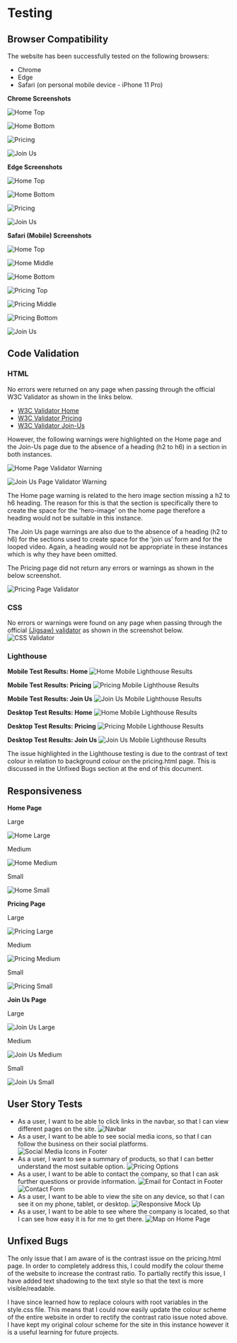 # Testing

## Browser Compatibility

The website has been successfully tested on the following browsers:
- Chrome
- Edge
- Safari (on personal mobile device - iPhone 11 Pro)

__Chrome Screenshots__

![Home Top](documentation/testing/sj-fitness-chrome-desktop.jpg)

![Home Bottom](documentation/testing/sj-fitness-chrome-desktop-a.jpg)

![Pricing](documentation/testing/sj-fitness-chrome-desktop-b.jpg)

![Join Us](documentation/testing/sj-fitness-chrome-desktop-c.jpg)

__Edge Screenshots__

![Home Top](documentation/testing/sj-fitness-edge-desktop.jpg)

![Home Bottom](documentation/testing/sj-fitness-edge-desktop-a.jpg)

![Pricing](documentation/testing/sj-fitness-edge-desktop-b.jpg)

![Join Us](documentation/testing/sj-fitness-edge-desktop-c.jpg)

__Safari (Mobile) Screenshots__

![Home Top](documentation/testing/sj-fitness-safari-mobile.jpg)

![Home Middle](documentation/testing/sj-fitness-safari-mobile-a.jpg)

![Home Bottom](documentation/testing/sj-fitness-safari-mobile-b.jpg)

![Pricing Top](documentation/testing/sj-fitness-safari-mobile-c.jpg)

![Pricing Middle](documentation/testing/sj-fitness-safari-mobile-d.jpg)

![Pricing Bottom](documentation/testing/sj-fitness-safari-mobile-e.jpg)

![Join Us](documentation/testing/sj-fitness-safari-mobile-f.jpg)

## Code Validation

### HTML

No errors were returned on any page when passing through the official W3C Validator as shown in the links below.
  - [W3C Validator Home](https://validator.w3.org/nu/?doc=https://sniclasj.github.io/sj-fitness/index.html)
  - [W3C Validator Pricing](https://validator.w3.org/nu/?doc=https://sniclasj.github.io/sj-fitness/pricing.html)
  - [W3C Validator Join-Us](https://validator.w3.org/nu/?doc=https://sniclasj.github.io/sj-fitness/join-us.html)
  
However, the following warnings were highlighted on the Home page and the Join-Us page due to the absence of a heading (h2 to h6) in a section in both instances.

![Home Page Validator Warning](documentation/testing/sj-fitness-index-testing.jpg)

![Join Us Page Validator Warning](documentation/testing/sj-fitness-join-us-testing.jpg)

The Home page warning is related to the hero image section missing a h2 to h6 heading. The reason for this is that the section is specifically there to create the space for the 'hero-image' on the home page therefore a heading would not be suitable in this instance.

The Join Us page warnings are also due to the absence of a heading (h2 to h6) for the sections used to create space for the 'join us' form and for the looped video. Again, a heading would not be appropriate in these instances which is why they have been omitted.

The Pricing page did not return any errors or warnings as shown in the below screenshot.

![Pricing Page Validator](documentation/testing/sj-fitness-pricing-testing.jpg)

### CSS

No errors or warnings were found on any page when passing through the official [(Jigsaw) validator](https://jigsaw.w3.org/css-validator/validator?uri=https%3A%2F%2Fsniclasj.github.io%2Fsj-fitness%2F&profile=css3svg&usermedium=all&warning=1&vextwarning=&lang=en) as shown in the screenshot below.
![CSS Validator](documentation/testing/sj-fitness-index-css-testing.jpg)

### Lighthouse

__Mobile Test Results: Home__
![Home Mobile Lighthouse Results](documentation/testing/sj-fitness-index-lighthouse-mobile.jpg)

__Mobile Test Results: Pricing__
![Pricing Mobile Lighthouse Results](documentation/testing/sj-fitness-pricing-lighthouse-mobile.jpg)

__Mobile Test Results: Join Us__
![Join Us Mobile Lighthouse Results](documentation/testing/sj-fitness-join-us-lighthouse-mobile.jpg)

__Desktop Test Results: Home__
![Home Mobile Lighthouse Results](documentation/testing/sj-fitness-index-lighthouse-desktop.jpg)

__Desktop Test Results: Pricing__
![Pricing Mobile Lighthouse Results](documentation/testing/sj-fitness-pricing-lighthouse-desktop.jpg)

__Desktop Test Results: Join Us__
![Join Us Mobile Lighthouse Results](documentation/testing/sj-fitness-join-us-lighthouse-desktop.jpg)

The issue highlighted in the Lighthouse testing is due to the contrast of text colour in relation to background colour on the pricing.html page. This is discussed in the Unfixed Bugs section at the end of this document.

## Responsiveness

__Home Page__

Large

![Home Large](documentation/testing/sj-fitness-responsiveness-large.jpg)

Medium

![Home Medium](documentation/testing/sj-fitness-responsiveness-medium.jpg)

Small

![Home Small](documentation/testing/sj-fitness-responsiveness-small.jpg)

__Pricing Page__

Large

![Pricing Large](documentation/testing/sj-fitness-responsiveness-pricing-large.jpg)

Medium

![Pricing Medium](documentation/testing/sj-fitness-responsiveness-pricing-medium.jpg)

Small

![Pricing Small](documentation/testing/sj-fitness-responsiveness-pricing-small.jpg)

__Join Us Page__

Large

![Join Us Large](documentation/testing/sj-fitness-responsiveness-join-us-large.jpg)

Medium

![Join Us Medium](documentation/testing/sj-fitness-responsiveness-join-us-medium.jpg)

Small

![Join Us Small](documentation/testing/sj-fitness-responsiveness-join-us-small.jpg)

## User Story Tests

- As a user, I want to be able to click links in the navbar, so that I can view different pages on the site.
![Navbar](documentation/testing/sj-fitness-navbar.jpg)
- As a user, I want to be able to see social media icons, so that I can follow the business on their social platforms.
![Social Media Icons in Footer](documentation/testing/sj-fitness-footer.jpg)
- As a user, I want to see a summary of products, so that I can better understand the most suitable option.
![Pricing Options](documentation/testing/sj-fitness-pricing-tiers.jpg)
- As a user, I want to be able to contact the company, so that I can ask further questions or provide information.
![Email for Contact in Footer](documentation/testing/sj-fitness-footer.jpg)
![Contact Form](documentation/testing/sj-fitness-join-us-form.jpg)
- As a user, I want to be able to view the site on any device, so that I can see it on my phone, tablet, or desktop.
![Responsive Mock Up](documentation/testing/sj-fitness-responsive-mock-up.jpg)
- As a user, I want to be able to see where the company is located, so that I can see how easy it is for me to get there.
![Map on Home Page](documentation/testing/sj-fitness-chrome-desktop-a.jpg)

## Unfixed Bugs

The only issue that I am aware of is the contrast issue on the pricing.html page. In order to completely address this, I could modify the colour theme of the website to increase the contrast ratio. To partially rectify this issue, I have added text shadowing to the text style so that the text is more visible/readable.

I have since learned how to replace colours with root variables in the style.css file. This means that I could now easily update the colour scheme of the entire website in order to rectify the contrast ratio issue noted above. I have kept my original colour scheme for the site in this instance however it is a useful learning for future projects.